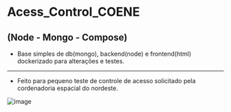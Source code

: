 # Acess_Control_COENE
## (Node - Mongo - Compose)
 - Base simples de db(mongo), backend(node) e frontend(html) dockerizado para alterações e testes.
---
 - Feito para pequeno teste de controle de acesso solicitado pela cordenadoria espacial do nordeste.

![image](https://user-images.githubusercontent.com/109396949/194624876-fd2da3a9-93c9-4a10-a38c-e6d759093eeb.png)
